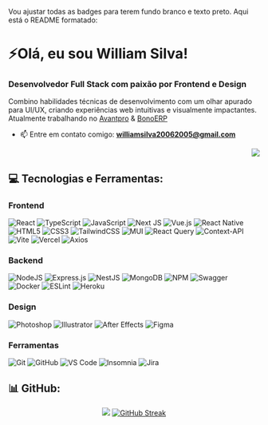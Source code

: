 Vou ajustar todas as badges para terem fundo branco e texto preto. Aqui está o README formatado:

# ⚡Olá, eu sou William Silva!

### Desenvolvedor Full Stack com paixão por Frontend e Design

Combino habilidades técnicas de desenvolvimento com um olhar apurado para UI/UX, criando experiências web intuitivas e visualmente impactantes.
Atualmente trabalhando no [Avantpro](https://avantpro.com.br/) & [BonoERP](https://bonoerp.com/)

- 📫 Entre em contato comigo: **williamsilva20062005@gmail.com**
<div align="right">

[![](https://visitcount.itsvg.in/api?id=WilliamSilvaOliveiraa&icon=8&color=6)](https://visitcount.itsvg.in)

</div>

## 💻 Tecnologias e Ferramentas:

### Frontend

![React](https://img.shields.io/badge/react-%23F0F0F0.svg?style=for-the-badge&logo=react&logoColor=black)
![TypeScript](https://img.shields.io/badge/typescript-%23F0F0F0.svg?style=for-the-badge&logo=typescript&logoColor=black)
![JavaScript](https://img.shields.io/badge/javascript-%23F0F0F0.svg?style=for-the-badge&logo=javascript&logoColor=black)
![Next JS](https://img.shields.io/badge/Next-%23F0F0F0.svg?style=for-the-badge&logo=next.js&logoColor=black)
![Vue.js](https://img.shields.io/badge/vuejs-%23F0F0F0.svg?style=for-the-badge&logo=vuedotjs&logoColor=black)
![React Native](https://img.shields.io/badge/react_native-%23F0F0F0.svg?style=for-the-badge&logo=react&logoColor=black)
![HTML5](https://img.shields.io/badge/html5-%23F0F0F0.svg?style=for-the-badge&logo=html5&logoColor=black)
![CSS3](https://img.shields.io/badge/css3-%23F0F0F0.svg?style=for-the-badge&logo=css3&logoColor=black)
![TailwindCSS](https://img.shields.io/badge/tailwindcss-%23F0F0F0.svg?style=for-the-badge&logo=tailwind-css&logoColor=black)
![MUI](https://img.shields.io/badge/MUI-%23F0F0F0.svg?style=for-the-badge&logo=mui&logoColor=black)
![React Query](https://img.shields.io/badge/-React%20Query-%23F0F0F0?style=for-the-badge&logo=react%20query&logoColor=black)
![Context-API](https://img.shields.io/badge/Context--Api-%23F0F0F0?style=for-the-badge&logo=react&logoColor=black)
![Vite](https://img.shields.io/badge/vite-%23F0F0F0.svg?style=for-the-badge&logo=vite&logoColor=black)
![Vercel](https://img.shields.io/badge/vercel-%23F0F0F0.svg?style=for-the-badge&logo=vercel&logoColor=black)
![Axios](https://img.shields.io/badge/axios-%23F0F0F0.svg?style=for-the-badge&logo=axios&logoColor=black)

### Backend

![NodeJS](https://img.shields.io/badge/node.js-%23F0F0F0.svg?style=for-the-badge&logo=node.js&logoColor=black)
![Express.js](https://img.shields.io/badge/express.js-%23F0F0F0.svg?style=for-the-badge&logo=express&logoColor=black)
![NestJS](https://img.shields.io/badge/nestjs-%23F0F0F0.svg?style=for-the-badge&logo=nestjs&logoColor=black)
![MongoDB](https://img.shields.io/badge/MongoDB-%23F0F0F0.svg?style=for-the-badge&logo=mongodb&logoColor=black)
![NPM](https://img.shields.io/badge/NPM-%23F0F0F0.svg?style=for-the-badge&logo=npm&logoColor=black)
![Swagger](https://img.shields.io/badge/-Swagger-%23F0F0F0?style=for-the-badge&logo=swagger&logoColor=black)
![Docker](https://img.shields.io/badge/docker-%23F0F0F0.svg?style=for-the-badge&logo=docker&logoColor=black)
![ESLint](https://img.shields.io/badge/ESLint-%23F0F0F0.svg?style=for-the-badge&logo=eslint&logoColor=black)
![Heroku](https://img.shields.io/badge/heroku-%23F0F0F0.svg?style=for-the-badge&logo=heroku&logoColor=black)

### Design

![Photoshop](https://img.shields.io/badge/adobe%20photoshop-%23F0F0F0.svg?style=for-the-badge&logo=adobe%20photoshop&logoColor=black)
![Illustrator](https://img.shields.io/badge/adobe%20illustrator-%23F0F0F0.svg?style=for-the-badge&logo=adobe%20illustrator&logoColor=black)
![After Effects](https://img.shields.io/badge/Adobe%20After%20Effects-%23F0F0F0.svg?style=for-the-badge&logo=Adobe%20After%20Effects&logoColor=black)
![Figma](https://img.shields.io/badge/figma-%23F0F0F0.svg?style=for-the-badge&logo=figma&logoColor=black)

### Ferramentas

![Git](https://img.shields.io/badge/git-%23F0F0F0.svg?style=for-the-badge&logo=git&logoColor=black)
![GitHub](https://img.shields.io/badge/github-%23F0F0F0.svg?style=for-the-badge&logo=github&logoColor=black)
![VS Code](https://img.shields.io/badge/Visual%20Studio%20Code-%23F0F0F0.svg?style=for-the-badge&logo=visual-studio-code&logoColor=black)
![Insomnia](https://img.shields.io/badge/Insomnia-%23F0F0F0?style=for-the-badge&logo=insomnia&logoColor=black)
![Jira](https://img.shields.io/badge/jira-%23F0F0F0.svg?style=for-the-badge&logo=jira&logoColor=black)

## 📊 GitHub:

<div align="center">

![](https://github-readme-stats.vercel.app/api?username=WilliamSilvaOliveiraa&theme=aura&hide_border=true&include_all_commits=true&count_private=true&private_count=true&rank_icon=github&show_icons=true)
[![GitHub Streak](https://github-readme-streak-stats.herokuapp.com?user=WilliamSilvaOliveiraa&theme=aura&hide_border=true&locale=pt_BR&date_format=j%2Fn%5B%2FY%5D&card_width=350&hide_longest_streak=true)](https://git.io/streak-stats)

</div>
